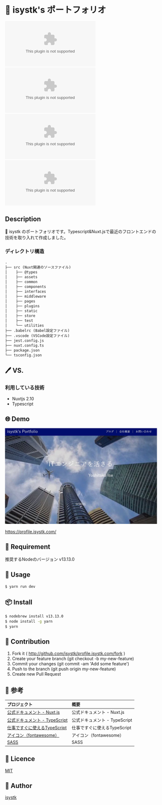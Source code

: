 🌙 isystk's ポートフォリオ
====

![GitHub issues](https://img.shields.io/github/issues/isystk/profile.isystk.com)
![GitHub forks](https://img.shields.io/github/forks/isystk/profile.isystk.com)
![GitHub stars](https://img.shields.io/github/stars/isystk/profile.isystk.com)
![GitHub license](https://img.shields.io/github/license/isystk/profile.isystk.com)

## Description

📗 isystk のポートフォリオです。Typescript&Nuxt.jsで最近のフロントエンドの技術を取り入れて作成しました。

### ディレクトリ構造
```
.
├── src (Nuxt関連のソースファイル)
│    ├── @types
│    ├── assets
│    ├── common
│    ├── components
│    ├── interfaces
│    ├── middleware
│    ├── pages
│    ├── plugins
│    ├── static
│    ├── store
│    ├── test
│    └── utilities
├── .babelrc (Babel設定ファイル)
├── .vscode (VSCode設定ファイル)
├── jest.config.js
├── nuxt.config.ts
├── package.json
└── tsconfig.json
```

## 🖊️ VS. 

### 利用している技術
- Nuxtjs 2.10
- Typescript 

## 🌐 Demo

![DEMO](./demo.jpg "DEMO")

https://profile.isystk.com/

## 🎨 Requirement

推奨するNodeのバージョン v13.13.0

## 💬 Usage

```bash
$ yarn run dev
```

## 📦 Install

```bash
$ nodebrew install v13.13.0
$ node install -g yarn
$ yarn
```

## 🔧 Contribution

1. Fork it ( http://github.com/isystk/profile.isystk.com/fork )
2. Create your feature branch (git checkout -b my-new-feature)
3. Commit your changes (git commit -am 'Add some feature')
4. Push to the branch (git push origin my-new-feature)
5. Create new Pull Request

## 🔗 参考


| プロジェクト| 概要|
| :---------------------------------------| :-------------------------------|
| [公式ドキュメント - Nuxt.js](https://ja.nuxtjs.org/guide/)| 公式ドキュメント - Nuxt.js|
| [公式ドキュメント - TypeScript](https://www.typescriptlang.org/docs/home)| 公式ドキュメント - TypeScript|
| [仕事ですぐに使えるTypeScript](https://future-architect.github.io/typescript-guide/)| 仕事ですぐに使えるTypeScript|
| [アイコン（fontawesome）](https://fontawesome.com/icons?d=gallery)| アイコン（fontawesome）|
| [SASS](https://sass-lang.com/documentation) | SASS |

## 🎫 Licence

[MIT](https://github.com/isystk/profile.isystk.com/blob/master/LICENSE)

## 👀 Author

[isystk](https://github.com/isystk)


